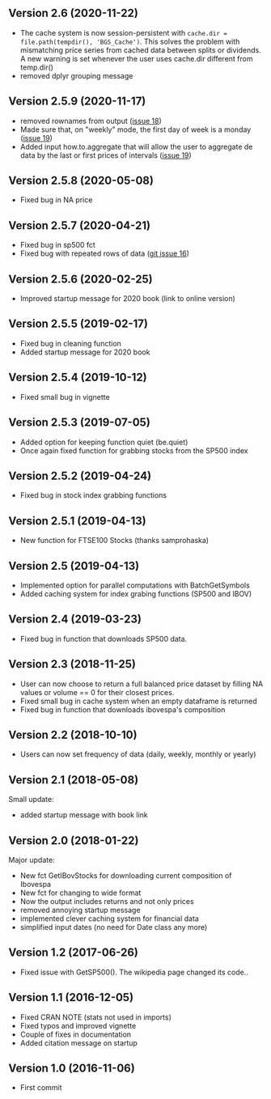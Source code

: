 ## Version 2.6 (2020-11-22)

- The cache system is now session-persistent with `cache.dir = file.path(tempdir(), 'BGS_Cache')`. This solves the problem with mismatching price series from cached data between splits or dividends. A new warning is set whenever the user uses cache.dir different from temp.dir()
- removed dplyr grouping message

## Version 2.5.9 (2020-11-17)

- removed rownames from output ([issue 18](https://github.com/msperlin/BatchGetSymbols/issues/18))
- Made sure that, on "weekly" mode, the first day of week is a monday ([issue 19](https://github.com/msperlin/BatchGetSymbols/issues/19))
- Added input how.to.aggregate that will allow the user to aggregate de data by the last or first prices of intervals ([issue 19](https://github.com/msperlin/BatchGetSymbols/issues/19))

## Version 2.5.8 (2020-05-08)

- Fixed bug in NA price

## Version 2.5.7 (2020-04-21)

- Fixed bug in sp500 fct
- Fixed bug with repeated rows of data ([git issue 16](https://github.com/msperlin/BatchGetSymbols/issues/16))

## Version 2.5.6 (2020-02-25)

- Improved startup message for 2020 book (link to online version)

## Version 2.5.5 (2019-02-17)

- Fixed bug in cleaning function
- Added startup message for 2020 book

## Version 2.5.4  (2019-10-12)

- Fixed small bug in vignette

## Version 2.5.3  (2019-07-05)

- Added option for keeping function quiet (be.quiet)
- Once again fixed function for grabbing stocks from the SP500 index

## Version 2.5.2  (2019-04-24)

- Fixed bug in stock index grabbing functions       

## Version 2.5.1  (2019-04-13)

- New function for FTSE100 Stocks (thanks samprohaska)

## Version 2.5  (2019-04-13)

- Implemented option for parallel computations with BatchGetSymbols
- Added caching system for index grabing functions (SP500 and IBOV)

## Version 2.4  (2019-03-23)

- Fixed bug in function that downloads SP500 data. 

## Version 2.3  (2018-11-25)

- User can now choose to return a full balanced price dataset by filling NA values or volume == 0 for their closest prices.
- Fixed small bug in cache system when an empty dataframe is returned
- Fixed bug in function that downloads ibovespa's composition

## Version 2.2  (2018-10-10)

- Users can now set frequency of data (daily, weekly, monthly or yearly)

## Version 2.1  (2018-05-08)

Small update:

- added startup message with book link

## Version 2.0  (2018-01-22)

Major update:

- New fct GetIBovStocks for downloading current composition of Ibovespa
- New fct for changing to wide format
- Now the output includes returns and not only prices
- removed annoying startup message
- implemented clever caching system for financial data
- simplified input dates (no need for Date class any more)


## Version 1.2  (2017-06-26)

- Fixed issue with GetSP500(). The wikipedia page changed its code.. 

## Version 1.1  (2016-12-05)

- Fixed CRAN NOTE (stats not used in imports)
- Fixed typos and improved vignette
- Couple of fixes in documentation
- Added citation message on startup

## Version 1.0  (2016-11-06)

- First commit
